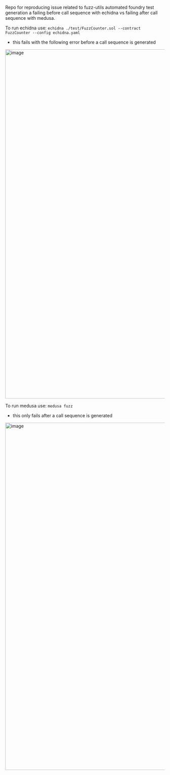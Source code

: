 Repo for reproducing issue related to fuzz-utils automated foundry test generation a failing before call sequence with echidna vs failing after call sequence with medusa. 

To run echidna use: 
`echidna ./test/FuzzCounter.sol --contract FuzzCounter --config echidna.yaml`
- this fails with the following error before a call sequence is generated
<img width="1101" alt="image" src="https://github.com/nican0r/fuzz-utils-repro/assets/94120714/27fe3d61-b399-40f9-a9d1-416aa5d77fac">

To run medusa use: 
`medusa fuzz`
- this only fails after a call sequence is generated

<img width="1095" alt="image" src="https://github.com/nican0r/fuzz-utils-repro/assets/94120714/470c7b41-6fc8-418f-8d44-a670222e0b19">



